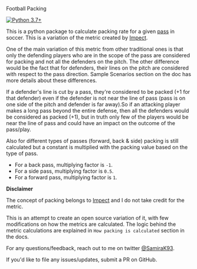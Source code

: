 Football Packing

[![Python 3.7+](https://img.shields.io/badge/python-3.7+-red.svg)](https://www.python.org/downloads/release/python-370/)

This is a python package to calculate packing rate for a given [pass](<https://en.wikipedia.org/wiki/Passing_(association_football)>)
in soccer.
This is a variation of the metric created by [Impect](https://www.impect.com/).

One of the main variation of this metric from other traditional ones is that only the defending players
who are in the scope of the pass are considered for packing and not all the defenders on the pitch.
The other difference would be the fact that for defenders, their lines on the pitch are considered with respect to the pass direction. Sample Scenarios section on the doc has more details
about these differences.

If a defender's line is cut by a pass, they're considered to be packed (+1 for that defender)
even if the defender is not near the line of pass (pass is on one
side of the pitch and defender is far away).So if an attacking player makes a long pass beyond the entire defense,
then all the defenders would be considered as packed (+1), but in truth only few of the players would be near the
line of pass and could have an impact on the outcome of the pass/play.

Also for different types of passes (forward, back & side) packing is still calculated but a constant is
multiplied with the packing value based on the type of pass.

- For a back pass, multiplying factor is `-1`.
- For a side pass, multiplying factor is `0.5`.
- For a forward pass, multiplying factor is `1`.

**Disclaimer**

The concept of packing belongs to [Impect](https://www.impect.com/) and I do not take credit for the metric.

This is an attempt to create an open source variation of it, with few modifications on how the metrics are calculated. The logic behind the metric calculations are explained in `How packing is calculated` section in the docs.

For any questions/feedback, reach out to me on twitter [@SamiraK93](https://twitter.com/Samirak93).

If you'd like to file any issues/updates, submit a PR on GitHub.
